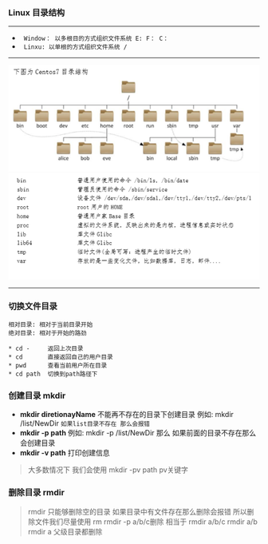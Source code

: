 ### Linux 目录结构
---
* ` Window： 以多根目的方式组织文件系统 E: F： C：`  
* ` Linxu: 以单根的方式组织文件系统 /`    
----
![文件目录](/Image/centos7.png)
![文件公牛](/Image/fileFunction.png)

----
### 切换文件目录
`相对目录: 相对于当前目录开始`  
`绝对目录: 相对于开始的路劲` 
``` shell
* cd -     返回上次目录
* cd       直接返回自己的用户目录
* pwd      查看当前用户所在目录
* cd path  切换到path路径下
```
### 创建目录 mkdir 
* **mkdir diretionayName**  不能再不存在的目录下创建目录 例如: mkdir /list/NewDir `如果list目录不存在 那么会报错`
* **mkdir -p path**         例如: mkdir -p /list/NewDir 那么 如果前面的目录不存在那么会创建目录 
* **mkdir -v path**   打印创建信息
> 大多数情况下 我们会使用 mkdir -pv path pv关键字

### 删除目录 rmdir
> rmdir 只能够删除空的目录 如果目录中有文件存在那么删除会报错 所以删除文件我们尽量使用 rm
> rmdir -p  a/b/c删除 相当于  rmdir a/b/c  rmdir a/b  rmdir a 父级目录都删除 
